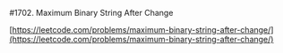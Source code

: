 #1702. Maximum Binary String After Change

[https://leetcode.com/problems/maximum-binary-string-after-change/](https://leetcode.com/problems/maximum-binary-string-after-change/)
